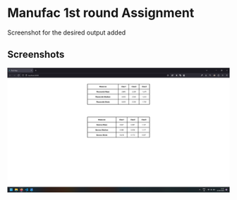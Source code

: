 # Manufac 1st round Assignment

Screenshot for the desired output added

## Screenshots

![Output](https://github.com/AkashKumar-1317/assignment1/blob/master/OutputScreenshots/OP.png?raw=true)

